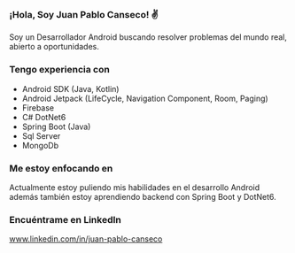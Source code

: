### ¡Hola, Soy Juan Pablo Canseco! ✌️
Soy un Desarrollador Android buscando resolver problemas del mundo real, abierto a oportunidades.

### Tengo experiencia con
- Android SDK (Java, Kotlin)
- Android Jetpack (LifeCycle, Navigation Component, Room, Paging)
- Firebase
- C# DotNet6
- Spring Boot (Java)
- Sql Server 
- MongoDb

### Me estoy enfocando en
Actualmente estoy puliendo mis habilidades en el desarrollo Android además también estoy aprendiendo backend con Spring Boot y DotNet6.

### Encuéntrame en LinkedIn
www.linkedin.com/in/juan-pablo-canseco
